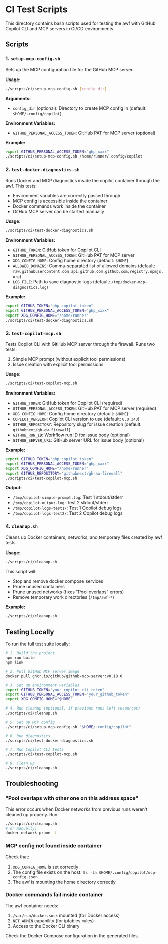 # CI Test Scripts

This directory contains bash scripts used for testing the awf with GitHub Copilot CLI and MCP servers in CI/CD environments.

## Scripts

### 1. `setup-mcp-config.sh`

Sets up the MCP configuration file for the GitHub MCP server.

**Usage:**
```bash
./scripts/ci/setup-mcp-config.sh [config_dir]
```

**Arguments:**
- `config_dir` (optional): Directory to create MCP config in (default: `$HOME/.config/copilot`)

**Environment Variables:**
- `GITHUB_PERSONAL_ACCESS_TOKEN`: GitHub PAT for MCP server (optional)

**Example:**
```bash
export GITHUB_PERSONAL_ACCESS_TOKEN="ghp_xxxx"
./scripts/ci/setup-mcp-config.sh /home/runner/.config/copilot
```

### 2. `test-docker-diagnostics.sh`

Runs Docker and MCP diagnostics inside the copilot container through the awf. This tests:
- Environment variables are correctly passed through
- MCP config is accessible inside the container
- Docker commands work inside the container
- GitHub MCP server can be started manually

**Usage:**
```bash
./scripts/ci/test-docker-diagnostics.sh
```

**Environment Variables:**
- `GITHUB_TOKEN`: GitHub token for Copilot CLI
- `GITHUB_PERSONAL_ACCESS_TOKEN`: GitHub PAT for MCP server
- `XDG_CONFIG_HOME`: Config home directory (default: `$HOME`)
- `ALLOWED_DOMAINS`: Comma-separated list of allowed domains (default: `raw.githubusercontent.com,api.github.com,github.com,registry.npmjs.org`)
- `LOG_FILE`: Path to save diagnostic logs (default: `/tmp/docker-mcp-diagnostics.log`)

**Example:**
```bash
export GITHUB_TOKEN="ghp_copilot_token"
export GITHUB_PERSONAL_ACCESS_TOKEN="ghp_xxxx"
export XDG_CONFIG_HOME="/home/runner"
./scripts/ci/test-docker-diagnostics.sh
```

### 3. `test-copilot-mcp.sh`

Tests Copilot CLI with GitHub MCP server through the firewall. Runs two tests:
1. Simple MCP prompt (without explicit tool permissions)
2. Issue creation with explicit tool permissions

**Usage:**
```bash
./scripts/ci/test-copilot-mcp.sh
```

**Environment Variables:**
- `GITHUB_TOKEN`: GitHub token for Copilot CLI (required)
- `GITHUB_PERSONAL_ACCESS_TOKEN`: GitHub PAT for MCP server (required)
- `XDG_CONFIG_HOME`: Config home directory (default: `$HOME`)
- `COPILOT_VERSION`: Copilot CLI version to use (default: `0.0.343`)
- `GITHUB_REPOSITORY`: Repository slug for issue creation (default: `githubnext/gh-aw-firewall`)
- `GITHUB_RUN_ID`: Workflow run ID for issue body (optional)
- `GITHUB_SERVER_URL`: GitHub server URL for issue body (optional)

**Example:**
```bash
export GITHUB_TOKEN="ghp_copilot_token"
export GITHUB_PERSONAL_ACCESS_TOKEN="ghp_xxxx"
export XDG_CONFIG_HOME="/home/runner"
export GITHUB_REPOSITORY="githubnext/gh-aw-firewall"
./scripts/ci/test-copilot-mcp.sh
```

**Output:**
- `/tmp/copilot-simple-prompt.log`: Test 1 stdout/stderr
- `/tmp/copilot-output.log`: Test 2 stdout/stderr
- `/tmp/copilot-logs-test1/`: Test 1 Copilot debug logs
- `/tmp/copilot-logs-test2/`: Test 2 Copilot debug logs

### 4. `cleanup.sh`

Cleans up Docker containers, networks, and temporary files created by awf tests.

**Usage:**
```bash
./scripts/ci/cleanup.sh
```

This script will:
- Stop and remove docker compose services
- Prune unused containers
- Prune unused networks (fixes "Pool overlaps" errors)
- Remove temporary work directories (`/tmp/awf-*`)

**Example:**
```bash
./scripts/ci/cleanup.sh
```

## Testing Locally

To run the full test suite locally:

```bash
# 1. Build the project
npm run build
npm link

# 2. Pull GitHub MCP server image
docker pull ghcr.io/github/github-mcp-server:v0.18.0

# 3. Set up environment variables
export GITHUB_TOKEN="your_copilot_cli_token"
export GITHUB_PERSONAL_ACCESS_TOKEN="your_github_token"
export XDG_CONFIG_HOME="$HOME"

# 4. Run cleanup (optional, if previous runs left resources)
./scripts/ci/cleanup.sh

# 5. Set up MCP config
./scripts/ci/setup-mcp-config.sh "$HOME/.config/copilot"

# 6. Run diagnostics
./scripts/ci/test-docker-diagnostics.sh

# 7. Run Copilot CLI tests
./scripts/ci/test-copilot-mcp.sh

# 8. Clean up
./scripts/ci/cleanup.sh
```

## Troubleshooting

### "Pool overlaps with other one on this address space"

This error occurs when Docker networks from previous runs weren't cleaned up properly. Run:

```bash
./scripts/ci/cleanup.sh
# or manually:
docker network prune -f
```

### MCP config not found inside container

Check that:
1. `XDG_CONFIG_HOME` is set correctly
2. The config file exists on the host: `ls -la $HOME/.config/copilot/mcp-config.json`
3. The awf is mounting the home directory correctly

### Docker commands fail inside container

The awf container needs:
1. `/var/run/docker.sock` mounted (for Docker access)
2. `NET_ADMIN` capability (for iptables rules)
3. Access to the Docker CLI binary

Check the Docker Compose configuration in the generated files.
